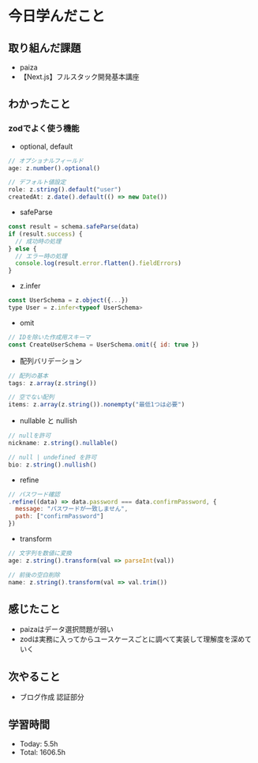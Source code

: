# 今日学んだこと
## 取り組んだ課題
- paiza
- 【Next.js】フルスタック開発基本講座
## わかったこと
### zodでよく使う機能
- optional, default
```javascript
// オプショナルフィールド
age: z.number().optional()

// デフォルト値設定
role: z.string().default("user")
createdAt: z.date().default(() => new Date())
```
- safeParse
```javascript
const result = schema.safeParse(data)
if (result.success) {
  // 成功時の処理
} else {
  // エラー時の処理
  console.log(result.error.flatten().fieldErrors)
}
```
- z.infer
```javascript
const UserSchema = z.object({...})
type User = z.infer<typeof UserSchema>
```
- omit
```javascript
// IDを除いた作成用スキーマ
const CreateUserSchema = UserSchema.omit({ id: true })
```
- 配列バリデーション
```javascript
// 配列の基本
tags: z.array(z.string())

// 空でない配列
items: z.array(z.string()).nonempty("最低1つは必要")
```
- nullable と nullish
```javascript
// nullを許可
nickname: z.string().nullable()

// null | undefined を許可
bio: z.string().nullish()
```
- refine
```javascript
// パスワード確認
.refine((data) => data.password === data.confirmPassword, {
  message: "パスワードが一致しません",
  path: ["confirmPassword"]
})
```
- transform
```javascript
// 文字列を数値に変換
age: z.string().transform(val => parseInt(val))

// 前後の空白削除
name: z.string().transform(val => val.trim())
```
## 感じたこと
- paizaはデータ選択問題が弱い
- zodは実務に入ってからユースケースごとに調べて実装して理解度を深めていく
## 次やること
- ブログ作成 認証部分
## 学習時間
- Today: 5.5h
- Total: 1606.5h